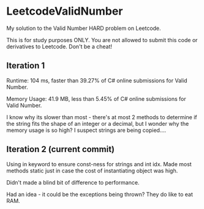 # LeetcodeValidNumber
My solution to the Valid Number HARD problem on Leetcode.

This is for study purposes ONLY. You are not allowed to submit this code or derivatives to Leetcode. Don't be a cheat!


## Iteration 1 

Runtime: 104 ms, faster than 39.27% of C# online submissions for Valid Number.

Memory Usage: 41.9 MB, less than 5.45% of C# online submissions for Valid Number.

I know why its slower than most - there's at most 2 methods to determine if the string fits the shape of an integer or a decimal, but I wonder why the memory usage is so high? I suspect strings are being copied.... 


## Iteration 2 (current commit)

Using in keyword to ensure const-ness for strings and int idx. Made most methods static just in case the cost of instantiating object was high.

Didn't made a blind bit of difference to performance.

Had an idea - it could be the exceptions being thrown? They do like to eat RAM.  





